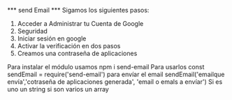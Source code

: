 *** send Email ***
Sigamos los siguientes pasos:

1. Acceder a Administrar tu Cuenta de Google 
2. Seguridad 
3. Iniciar sesión en google 
4. Activar la verificación en dos pasos 
5. Creamos una contraseña de aplicaciones

Para instalar el módulo usamos npm i send-email
Para usarlos const sendEmail = require('send-email')
para envíar el email sendEmail('emailque envía','cotraseña de aplicaciones generada', 'email o emals a envíar')
Si es uno un string si son varios un array